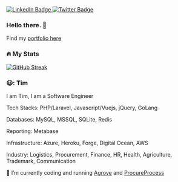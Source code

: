 <div id="badges">
  <a href="https://www.linkedin.com/in/timothy-soladoye">
    <img src="https://img.shields.io/badge/LinkedIn-blue?style=for-the-badge&logo=linkedin&logoColor=white" alt="LinkedIn Badge"/>
  </a>
  <a href="https://twitter.com/timoyesina">
    <img src="https://img.shields.io/badge/Twitter-blue?style=for-the-badge&logo=twitter&logoColor=white" alt="Twitter Badge"/>
  </a>
</div>

### Hello there. 👋  


Find my [portfolio here](https://timoye.crd.co)

### :fire: My Stats
[![GitHub Streak](http://github-readme-streak-stats.herokuapp.com?user=timoye&theme=dark&hide_border=true)](https://git.io/streak-stats)

### 😃: Tim
I am Tim, I am a Software Engineer

Tech Stacks: PHP/Laravel, Javascript/Vuejs, jQuery, GoLang

Databases: MySQL, MSSQL, SQLite, Redis

Reporting: Metabase

Infrastructure: Azure, Heroku, Forge, Digital Ocean, AWS

Industry: Logistics, Procurement, Finance, HR, Health, Agriculture, Trademark, Communication

🔭 I’m currently coding and running [Agroye](https://agroye.com) and [ProcureProcess](https://procureprocess.com)

<!--
**timoye/timoye** is a ✨ _special_ ✨ repository because its `README.md` (this file) appears on your GitHub profile.

Here are some ideas to get you started:

- 🔭 I’m currently working on ...
- 🌱 I’m currently learning ...
- 👯 I’m looking to collaborate on ...
- 🤔 I’m looking for help with ...
- 💬 Ask me about ...
- 📫 How to reach me: ...
- 😄 Pronouns: ...
- ⚡ Fun fact: ...
-->
